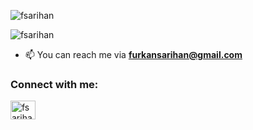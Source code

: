 <p><img align="center" src="https://github-readme-stats.vercel.app/api/top-langs?username=fsarihan&show_icons=true&locale=en&layout=compact" alt="fsarihan" /></p>
<p align="left"> <img src="https://komarev.com/ghpvc/?username=fsarihan&label=Profile%20views&color=0e75b6&style=flat" alt="fsarihan" /> </p>

- 📫 You can reach me via **furkansarihan@gmail.com**
<h3 align="left">Connect with me:</h3>
<p align="left">
<a href="https://linkedin.com/in/fsarihan" target="blank"><img align="center" src="https://raw.githubusercontent.com/rahuldkjain/github-profile-readme-generator/master/src/images/icons/Social/linked-in-alt.svg" alt="fsarihan" height="30" width="40" /></a>
</p>
